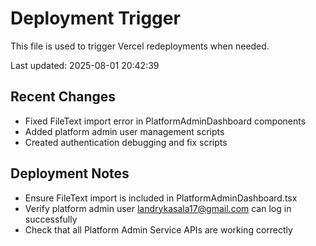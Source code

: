 # Deployment Trigger

This file is used to trigger Vercel redeployments when needed.

Last updated: 2025-08-01 20:42:39

## Recent Changes
- Fixed FileText import error in PlatformAdminDashboard components
- Added platform admin user management scripts
- Created authentication debugging and fix scripts

## Deployment Notes
- Ensure FileText import is included in PlatformAdminDashboard.tsx
- Verify platform admin user landrykasala17@gmail.com can log in successfully
- Check that all Platform Admin Service APIs are working correctly
